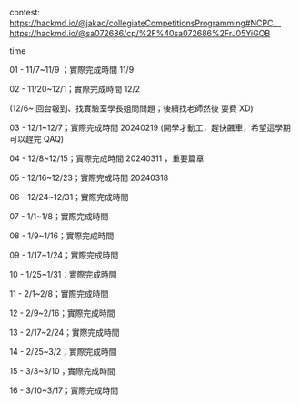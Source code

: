 contest: https://hackmd.io/@jakao/collegiateCompetitionsProgramming#NCPC、https://hackmd.io/@sa072686/cp/%2F%40sa072686%2FrJ05YiGOB

time

01 - 11/7~11/9  ；實際完成時間 11/9

02 - 11/20~12/1；實際完成時間 12/2

 (12/6~ 回台報到、找實驗室學長姐問問題；後續找老師然後 耍費 XD)

03 - 12/1~12/7；實際完成時間 20240219 (開學才動工，趕快飆車，希望這學期可以趕完 QAQ)

04 - 12/8~12/15；實際完成時間 20240311 ，重要篇章

05 - 12/16~12/23；實際完成時間 20240318

06 - 12/24~12/31；實際完成時間

07 - 1/1~1/8；實際完成時間

08 - 1/9~1/16；實際完成時間

09 - 1/17~1/24；實際完成時間

10 - 1/25~1/31；實際完成時間

11 - 2/1~2/8；實際完成時間

12 - 2/9~2/16；實際完成時間

13 - 2/17~2/24；實際完成時間

14 - 2/25~3/2；實際完成時間

15 - 3/3~3/10；實際完成時間

16 - 3/10~3/17；實際完成時間